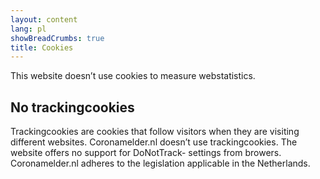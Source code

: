 ```yaml
---
layout: content
lang: pl
showBreadCrumbs: true
title: Cookies
---
```


This website doesn’t use cookies to measure webstatistics. 

## No trackingcookies

Trackingcookies are cookies that follow visitors when they are visiting different websites. Coronamelder.nl doesn’t use trackingcookies. The website offers no support for DoNotTrack- settings from browers. Coronamelder.nl adheres to the legislation applicable in the Netherlands.
